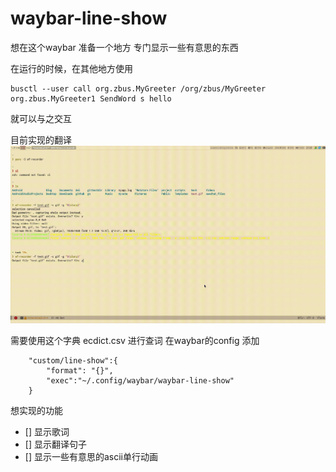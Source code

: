 # waybar-line-show

想在这个waybar 准备一个地方 专门显示一些有意思的东西


在运行的时候，在其他地方使用

``` shell
busctl --user call org.zbus.MyGreeter /org/zbus/MyGreeter org.zbus.MyGreeter1 SendWord s hello 
```
就可以与之交互

目前实现的翻译
![显示图片](./images/test.gif)

需要使用这个字典 ecdict.csv 进行查词
在waybar的config
添加

``` shell
    "custom/line-show":{
        "format": "{}",
        "exec":"~/.config/waybar/waybar-line-show"
    }
```

想实现的功能
- [] 显示歌词
- [] 显示翻译句子
- [] 显示一些有意思的ascii单行动画
